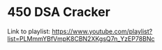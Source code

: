 # 450 DSA Cracker

Link to playlist: https://www.youtube.com/playlist?list=PLMmmYBfVmpK8CBN2XKgsQ7n_YzEP78BNc